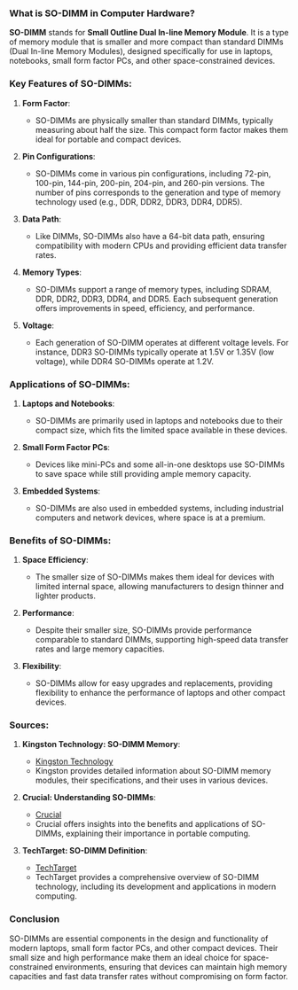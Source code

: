 ### What is SO-DIMM in Computer Hardware?

**SO-DIMM** stands for **Small Outline Dual In-line Memory Module**. It is a type of memory module that is smaller and more compact than standard DIMMs (Dual In-line Memory Modules), designed specifically for use in laptops, notebooks, small form factor PCs, and other space-constrained devices.

### Key Features of SO-DIMMs:

1. **Form Factor**:
   - SO-DIMMs are physically smaller than standard DIMMs, typically measuring about half the size. This compact form factor makes them ideal for portable and compact devices.

2. **Pin Configurations**:
   - SO-DIMMs come in various pin configurations, including 72-pin, 100-pin, 144-pin, 200-pin, 204-pin, and 260-pin versions. The number of pins corresponds to the generation and type of memory technology used (e.g., DDR, DDR2, DDR3, DDR4, DDR5).

3. **Data Path**:
   - Like DIMMs, SO-DIMMs also have a 64-bit data path, ensuring compatibility with modern CPUs and providing efficient data transfer rates.

4. **Memory Types**:
   - SO-DIMMs support a range of memory types, including SDRAM, DDR, DDR2, DDR3, DDR4, and DDR5. Each subsequent generation offers improvements in speed, efficiency, and performance.

5. **Voltage**:
   - Each generation of SO-DIMM operates at different voltage levels. For instance, DDR3 SO-DIMMs typically operate at 1.5V or 1.35V (low voltage), while DDR4 SO-DIMMs operate at 1.2V.

### Applications of SO-DIMMs:

1. **Laptops and Notebooks**:
   - SO-DIMMs are primarily used in laptops and notebooks due to their compact size, which fits the limited space available in these devices.

2. **Small Form Factor PCs**:
   - Devices like mini-PCs and some all-in-one desktops use SO-DIMMs to save space while still providing ample memory capacity.

3. **Embedded Systems**:
   - SO-DIMMs are also used in embedded systems, including industrial computers and network devices, where space is at a premium.

### Benefits of SO-DIMMs:

1. **Space Efficiency**:
   - The smaller size of SO-DIMMs makes them ideal for devices with limited internal space, allowing manufacturers to design thinner and lighter products.

2. **Performance**:
   - Despite their smaller size, SO-DIMMs provide performance comparable to standard DIMMs, supporting high-speed data transfer rates and large memory capacities.

3. **Flexibility**:
   - SO-DIMMs allow for easy upgrades and replacements, providing flexibility to enhance the performance of laptops and other compact devices.

### Sources:

1. **Kingston Technology: SO-DIMM Memory**:
   - [Kingston Technology](https://www.kingston.com/en/memory/so-dimm)
   - Kingston provides detailed information about SO-DIMM memory modules, their specifications, and their uses in various devices.

2. **Crucial: Understanding SO-DIMMs**:
   - [Crucial](https://www.crucial.com/articles/about-memory/what-is-a-sodimm)
   - Crucial offers insights into the benefits and applications of SO-DIMMs, explaining their importance in portable computing.

3. **TechTarget: SO-DIMM Definition**:
   - [TechTarget](https://www.techtarget.com/searchstorage/definition/SO-DIMM-small-outline-dual-in-line-memory-module)
   - TechTarget provides a comprehensive overview of SO-DIMM technology, including its development and applications in modern computing.

### Conclusion

SO-DIMMs are essential components in the design and functionality of modern laptops, small form factor PCs, and other compact devices. Their small size and high performance make them an ideal choice for space-constrained environments, ensuring that devices can maintain high memory capacities and fast data transfer rates without compromising on form factor.
